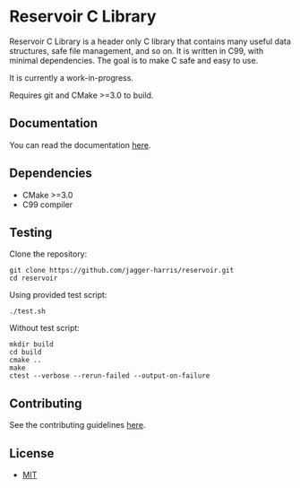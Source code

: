 # Reservoir C Library

Reservoir C Library is a header only C library that contains many useful data structures, safe file management, and so on. It is written in C99, with minimal dependencies. The goal is to make C safe and easy to use.

It is currently a work-in-progress.

Requires git and CMake >=3.0 to build.

## Documentation

You can read the documentation [here](https://jagger-harris.github.io/reservoir/).

## Dependencies

- CMake >=3.0
- C99 compiler

## Testing

Clone the repository:

```shell
git clone https://github.com/jagger-harris/reservoir.git
cd reservoir
```

Using provided test script:

```shell
./test.sh
```

Without test script:

```shell
mkdir build
cd build
cmake ..
make
ctest --verbose --rerun-failed --output-on-failure
```

## Contributing

See the contributing guidelines [here](docs/CONTRIBUTING.md).

## License

- [MIT](https://choosealicense.com/licenses/mit/)
